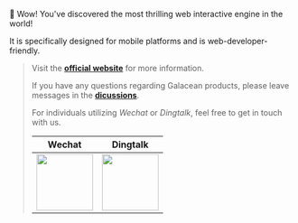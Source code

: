 
🌈 Wow! You've discovered the most thrilling web interactive engine in the world! 

It is specifically designed for mobile platforms and is web-developer-friendly.

> Visit the **[official website](https://galacean.antgroup.com/)** for more information.
>
> If you have any questions regarding Galacean products, please leave messages in the **[dicussions](https://github.com/orgs/galacean/discussions)**.
>
> For individuals utilizing *Wechat* or *Dingtalk*, feel free to get in touch with us.
>
> | Wechat | Dingtalk |
> |--------|-----|
> |<img width="100" height="100" src="https://mdn.alipayobjects.com/huamei_2uqjce/afts/img/A*uinbS4soUJAAAAAAAAAAAAAADsF_AQ/fmt.webp" alt="">|<img width="100" height="100" src="https://mdn.alipayobjects.com/huamei_2uqjce/afts/img/A*8RKoRZmX0VgAAAAAAAAAAAAADsF_AQ/original" alt="">|
